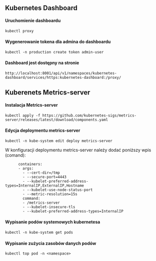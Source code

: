 ## Kubernetes Dashboard

#### Uruchomienie dashboardu

`kubectl proxy`

#### Wygenerowanie tokena dla admina do dashboardu

`kubectl -n production create token admin-user`

#### Dashboard jest dostępny na stronie

`http://localhost:8001/api/v1/namespaces/kubernetes-dashboard/services/https:kubernetes-dashboard:/proxy/`

## Kuberenets Metrics-server

#### Instalacja Metrics-server

`kubectl apply -f https://github.com/kubernetes-sigs/metrics-server/releases/latest/download/components.yaml`

#### Edycja deploymentu metrics-server

`kubectl -n kube-system edit deploy metrics-server`

W konfiguracji deploymentu metrics-server należy dodać poniższy wpis (comand):

```
      containers:
      - args:
        - --cert-dir=/tmp
        - --secure-port=4443
        - --kubelet-preferred-address-types=InternalIP,ExternalIP,Hostname
        - --kubelet-use-node-status-port
        - --metric-resolution=15s
        command:
        - /metrics-server
        - --kubelet-insecure-tls
        - --kubelet-preferred-address-types=InternalIP
```

#### Wypisanie podów systemowych kubernetesa

`kubectl -n kube-system get pods`

#### Wypisanie zużycia zasobów danych podów

`kubectl top pod -n <namespace>`
